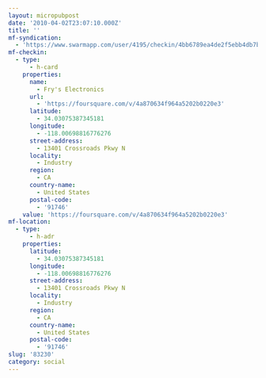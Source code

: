 ```yaml
---
layout: micropubpost
date: '2010-04-02T23:07:10.000Z'
title: ''
mf-syndication:
  - 'https://www.swarmapp.com/user/4195/checkin/4bb6789ea4de2f5ebb4db7bc'
mf-checkin:
  - type:
      - h-card
    properties:
      name:
        - Fry's Electronics
      url:
        - 'https://foursquare.com/v/4a870634f964a5202b0220e3'
      latitude:
        - 34.03075387345181
      longitude:
        - -118.00698816776276
      street-address:
        - 13401 Crossroads Pkwy N
      locality:
        - Industry
      region:
        - CA
      country-name:
        - United States
      postal-code:
        - '91746'
    value: 'https://foursquare.com/v/4a870634f964a5202b0220e3'
mf-location:
  - type:
      - h-adr
    properties:
      latitude:
        - 34.03075387345181
      longitude:
        - -118.00698816776276
      street-address:
        - 13401 Crossroads Pkwy N
      locality:
        - Industry
      region:
        - CA
      country-name:
        - United States
      postal-code:
        - '91746'
slug: '83230'
category: social
---
```

